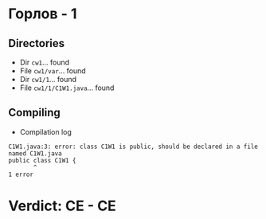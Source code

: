 # Горлов - 1
## Directories
- Dir `cw1`... found
- File `cw1/var`... found
- Dir `cw1/1`... found
- File `cw1/1/C1W1.java`... found
## Compiling
- Compilation log
```
C1W1.java:3: error: class С1W1 is public, should be declared in a file named С1W1.java
public class С1W1 {
       ^
1 error

```
# Verdict: **CE** - CE

